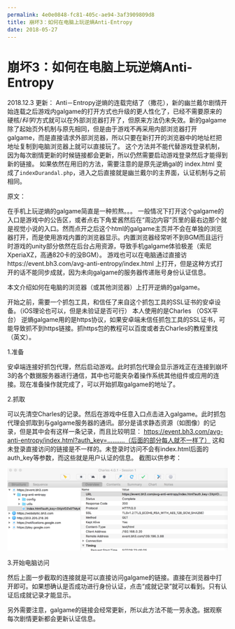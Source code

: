 ```yaml
---
permalink: 4e0e0848-fc81-405c-ae94-3af3909809d8 
title: 崩坏3：如何在电脑上玩逆熵Anti-Entropy
date: 2018-05-27
---
```

# 崩坏3：如何在电脑上玩逆熵Anti-Entropy

2018.12.3 更新：
Anti－Entropy逆熵的连载完结了（撒花），新的幽兰戴尔剧情开始连载之后游戏内galgame的打开方式也升级的更人性化了，已经不需要原来的硬核/*科学*/方式就可以在外部浏览器打开了，但原来方法仍未失效。新的galgame除了起始页外机制与原先相同，但是由于游戏不再采用内部浏览器打开galgame，而是直接请求外部浏览器，所以只要在新打开的浏览器中的地址栏把地址复制到电脑浏览器上就可以直接玩了。
这个方法并不能代替游戏登录机制，因为每次剧情更新的时候链接都会更新，所以仍然需要启动游戏登录然后才能得到新的链接。
如果依然在用旧的方法，需要注意的是原先逆熵gal的 index.html 变成了`indexDurandal.php`，进入之后直接就是幽兰戴尔的主界面，认证机制与之前相同。

原文：

在手机上玩逆熵的galgame简直是一种煎熬。。。
一般情况下打开这个galgame的入口是游戏中的公告区，或者点右下角爱酱然后在“周边内容”页里的最右边那个就是视觉小说的入口。然而点开之后这个html的galgame主页并不会在单独的浏览器打开，而是使用游戏内置的浏览器显示。内置浏览器经常听不到BGM而且运行时游戏的unity部分依然在后台占用资源，导致手机galgame体验极差（索尼XperiaXZ，高通820卡的没BGM）。
游戏也可以在电脑通过直接访https://event.bh3.com/avg-anti-entropy/index.html 上打开，但是这种方式打开的话不能同步成就，因为未向galgame的服务器传递账号身份认证信息。

本文介绍如何在电脑的浏览器（或其他浏览器）上打开逆熵的galgame。

开始之前，需要一个抓包工具，和信任了来自这个抓包工具的SSL证书的安卓设备。（iOS理论也可以，但是未验证是否可行）
本人使用的是Charles （OSX平台）
逆熵galgame用的是https协议，如果安卓端未信任抓包工具的SSL证书，可能导致抓不到https链接。抓https包的教程可以百度或者去Charles的教程里找（英文）。

1.准备

安卓端连接好抓包代理，然后启动游戏。此时抓包代理会显示游戏正在连接到崩坏3的各个数据服务器进行通信，其中也可能夹杂着操作系统其他组件或应用的连接。现在准备操作就完成了，可以开始抓取galgame的地址了。

2.抓取

可以先清空Charles的记录。然后在游戏中任意入口点击进入galgame。此时抓包代理会抓取到与galgame服务器的通讯。部分是请求静态资源（如图像）的记录，但是其中会有这样一条记录，而且比较明显：
https://event.bh3.com/avg-anti-entropy/index.html?auth_key=..........（后面的部分每人就不一样了）
这和未登录直接访问的链接是不一样的。未登录时访问不会有index.html后面的auth_key等参数，而这些就是用户认证的信息。
截图以供参考：

![1.png](/attachments/img/anti-entropy-1.png)

3.开始电脑访问

然后上面一步截取的连接就是可以直接访问galgame的链接。直接在浏览器中打开即可。如果想确认是否成功进行身份认证，点击“成就记录”就可以看到。只有认证后成就记录才能显示。

另外需要注意，galgame的链接会经常更新，所以此方法不能一劳永逸。据观察每次剧情更新都会更新认证信息。